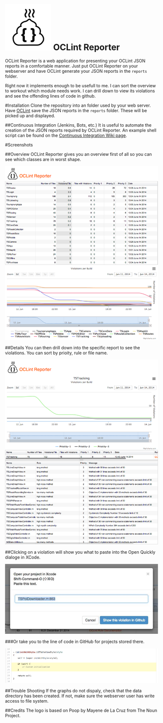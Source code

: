 ![OCLint Reporter Logo](css/images/apple-touch-icon-152x152.png) 
OCLint Reporter
==============

OCLint Reporter is a web application for presenting your OCLint JSON reports in a comfortable manner. Just put OCLint Reporter on your webserver and have OCLint generate your JSON reports in the `reports` folder.

Right now it implements enough to be usefull to me. I can sort the overview to workout which module needs work. I can drill down to view its violations and see the offending lines of code in github.

#Installation
Clone the repository into an folder used by your web server. Have [OCLint](http://oclint.org/) save the JSON reports in the `reports` folder. These will be picked up and displayed.

##Continuous Integration (Jenkins, Bots, etc.)
It is useful to automate the creation of the JSON reports required by OCLint Reporter. An example shell script can be found on the [Continuous Integration Wiki page](https://github.com/onato/OCLintReporter/wiki/Continuous-Integration).

#Screenshots

##Overview
OCLint Reporter gives you an overview first of all so you can see which classes are in worst shape. 

![Overview](screenshots/Overview.png)

##Details
You can then drill down into the specific report to see the violations. You can sort by prioity, rule or file name.

![Details](screenshots/Details.png)

##Clicking on a violation will show you what to paste into the Open Quickly dialoge in XCode.

![Code](screenshots/OpenQuickly.jpg)

###Or take you to the line of code in GitHub for projects stored there.

![Code](screenshots/Code.png)

##Trouble Shooting
If the graphs do not dispaly, check that the data directory has been created. If not, make sure the webserver user has write access to file system.

##Credits
The logo is based on Poop by Mayene de La Cruz from The Noun Project.